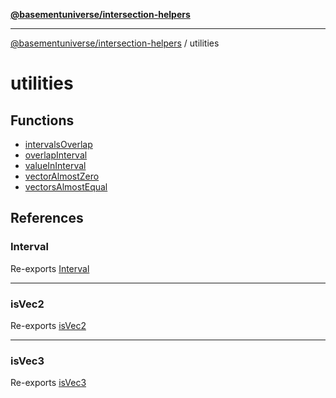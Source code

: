 [**@basementuniverse/intersection-helpers**](../README.md)

***

[@basementuniverse/intersection-helpers](../README.md) / utilities

# utilities

## Functions

- [intervalsOverlap](functions/intervalsOverlap.md)
- [overlapInterval](functions/overlapInterval.md)
- [valueInInterval](functions/valueInInterval.md)
- [vectorAlmostZero](functions/vectorAlmostZero.md)
- [vectorsAlmostEqual](functions/vectorsAlmostEqual.md)

## References

### Interval

Re-exports [Interval](types/type-aliases/Interval.md)

***

### isVec2

Re-exports [isVec2](types/functions/isVec2.md)

***

### isVec3

Re-exports [isVec3](types/functions/isVec3.md)
